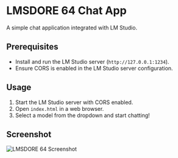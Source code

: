 # LMSDORE 64 Chat App

A simple chat application integrated with LM Studio.

## Prerequisites
- Install and run the LM Studio server (`http://127.0.0.1:1234`).
- Ensure CORS is enabled in the LM Studio server configuration.

## Usage
1. Start the LM Studio server with CORS enabled.
2. Open `index.html` in a web browser.
3. Select a model from the dropdown and start chatting!

## Screenshot
![LMSDORE 64 Screenshot](attachment://your_image_filename.png)
